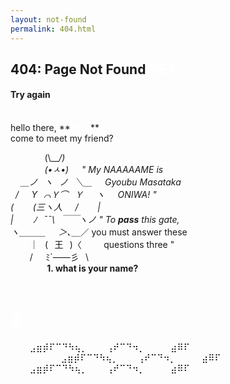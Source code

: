 ```yaml
---
layout: not-found
permalink: 404.html
---
```

## 404: Page Not Found **<span style="color:white">YET</span>**
#### Try again
<br/>
hello there, **<span style="color:white">Alice</span>**<br/>
come to meet my friend?<br/>

&nbsp;⠀&nbsp;⠀&nbsp; &nbsp; ⠀(\\___/)⠀&nbsp;⠀&nbsp; <br/>
&nbsp;⠀&nbsp; &nbsp;⠀&nbsp; ⠀(•ㅅ•)⠀⠀" My NAAAAAME is <br/>
&nbsp; &nbsp; ＿ノ⠀ヽ⠀ノ⠀＼＿⠀⠀Gyoubu Masataka <br/>
&nbsp; /⠀⠀Y⠀⌒Ｙ⌒⠀Ｙ⠀⠀ヽ⠀⠀ONIWA! " <br/>
(⠀⠀⠀(三ヽ人⠀⠀/⠀⠀⠀|&nbsp;⠀&nbsp;⠀&nbsp;<br/>
|⠀⠀⠀ﾉ⠀¯¯\\⠀￣￣ヽノ " To **pass** this gate, &nbsp;<br/>
ヽ＿＿＿⠀⠀＞､＿_／ you must answer these &nbsp;⠀<br/>
⠀⠀⠀｜⠀(⠀王⠀)〈 &nbsp; &nbsp; &nbsp; &nbsp; questions three "<br/>
⠀⠀⠀/⠀⠀ﾐ`——彡⠀\\<br/>
 &nbsp; &nbsp;⠀&nbsp;&nbsp;⠀&nbsp;⠀&nbsp;**1.   what is your name?**<br/><br/>
 <!---&nbsp; &nbsp;⠀&nbsp;&nbsp;⠀&nbsp;⠀&nbsp;<span style="color:white">**1.   what is your name?**</span><br/><br/>-->
 <!---&nbsp;⠀&nbsp;⠀&nbsp;⠀<span style="color:white">**2.   what is your favorite color?**</span><br/><br/>-->
 <!---<span style="color:white">**3.   What is the avarage wingspan of a seagul?**</span><br/>-->

# <span style="color:white">🐇&#xFE0E;</span>

 ⠀⠀⠀⣠⣶⡾⠏⠉⠙⠳⢦⡀⠀⠀⠀⢠⠞⠉⠙⠲⡀⠀⠀⠀⠀⣴⠿⠏⠀⠀⠀⠀<br/>
    &nbsp; &nbsp; &nbsp; &nbsp;⠀&nbsp;⠀&nbsp;⠀&nbsp;⠀⣠⣶⡾⠏⠉⠙⠳⢦⡀⠀⠀⠀⢠⠞⠉⠙⠲⡀⠀⠀⠀⠀⣴⠿⠏⠀⠀⠀⠀<br/>
 ⠀⠀⠀⣠⣶⡾⠏⠉⠙⠳⢦⡀⠀⠀⠀⢠⠞⠉⠙⠲⡀⠀⠀⠀⠀⣴⠿⠏⠀⠀⠀⠀<br/>
